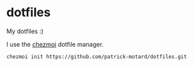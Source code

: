 # dotfiles
My dotfiles :)

I use the [chezmoi](https://github.com/twpayne/chezmoi) dotfile manager.

```
chezmoi init https://github.com/patrick-motard/dotfiles.git
```
